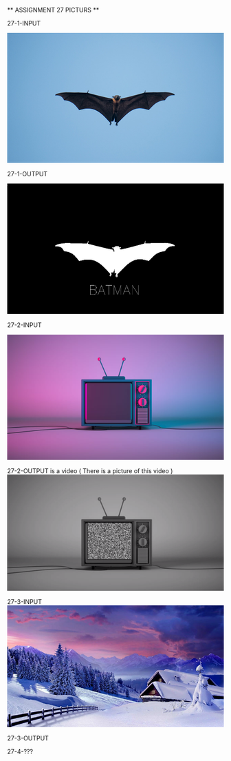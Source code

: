 ** ASSIGNMENT 27 PICTURS **

27-1-INPUT

![Alt text](1_input.jpg)

27-1-OUTPUT

![Alt text](1_output.jpg)

27-2-INPUT

![Alt text](2_input.jpg)

27-2-OUTPUT is a video ( There is a picture of this video )
![Alt text](2_output.png)

27-3-INPUT
![Alt text](3_input.jpg)

27-3-OUTPUT

27-4-???